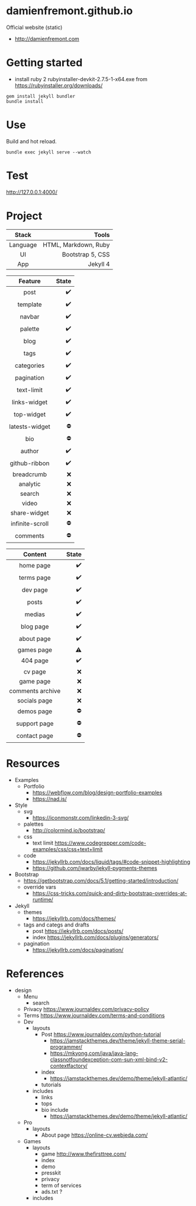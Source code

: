 damienfremont.github.io
=======================

Official website (static) 
- http://damienfremont.com


# Getting started

- install ruby 2 rubyinstaller-devkit-2.7.5-1-x64.exe from https://rubyinstaller.org/downloads/
````
gem install jekyll bundler
bundle install
````


# Use

Build and hot reload.
````
bundle exec jekyll serve --watch
````

# Test
http://127.0.0.1:4000/



# Project

|  Stack   |                Tools |
| :------: | -------------------: |
| Language | HTML, Markdown, Ruby |
|    UI    |     Bootstrap 5, CSS |
|   App    |             Jekyll 4 |

|     Feature     |              State |
| :-------------: | -----------------: |
|      post       | :heavy_check_mark: |
|    template     | :heavy_check_mark: |
|     navbar      | :heavy_check_mark: |
|     palette     | :heavy_check_mark: |
|      blog       | :heavy_check_mark: |
|      tags       | :heavy_check_mark: |
|   categories    | :heavy_check_mark: |
|   pagination    | :heavy_check_mark: |
|   text-limit    | :heavy_check_mark: |
|  links-widget   | :heavy_check_mark: |
|   top-widget    | :heavy_check_mark: |
| latests-widget  |         :no_entry: |
|       bio       |         :no_entry: |
|     author      | :heavy_check_mark: |
|  github-ribbon  | :heavy_check_mark: |
|  breadcrumb     |                :x: |
|    analytic     |                :x: |
|     search      |                :x: |
|      video      |                :x: |
|  share-widget   |                :x: |
| infinite-scroll |         :no_entry: |
|    comments     |         :no_entry: |

|     Content      |              State |
| :--------------: | -----------------: |
|    home page     | :heavy_check_mark: |
|    terms page    | :heavy_check_mark: |
|     dev page     | :heavy_check_mark: |
|      posts       | :heavy_check_mark: |
|      medias      | :heavy_check_mark: |
|    blog page     | :heavy_check_mark: |
|    about page    | :heavy_check_mark: |
|    games page    |          :warning: |
|     404 page     | :heavy_check_mark: |
|     cv page      |                :x: |
|    game page     |                :x: |
| comments archive |                :x: |
|   socials page   |                :x: |
|    demos page    |         :no_entry: |
|   support page   |         :no_entry: |
|   contact page   |         :no_entry: |



# Resources

- Examples
  - Portfolio
    - https://webflow.com/blog/design-portfolio-examples
    - https://nad.is/
- Style
  - svg
    - https://iconmonstr.com/linkedin-3-svg/
  - palettes
    - http://colormind.io/bootstrap/
  - css
    - text limit https://www.codegrepper.com/code-examples/css/css+text+limit 
  - code
    - https://jekyllrb.com/docs/liquid/tags/#code-snippet-highlighting
    - https://github.com/jwarby/jekyll-pygments-themes
- Bootstrap
  - https://getbootstrap.com/docs/5.1/getting-started/introduction/
  - override vars
    - https://css-tricks.com/quick-and-dirty-bootstrap-overrides-at-runtime/
- Jekyll
  - themes
    - https://jekyllrb.com/docs/themes/
  - tags and categs and drafts
    - post  https://jekyllrb.com/docs/posts/
    - index https://jekyllrb.com/docs/plugins/generators/
  - pagination
    - https://jekyllrb.com/docs/pagination/

# References

- design
  - Menu
    - search
  - Privacy https://www.journaldev.com/privacy-policy
  - Terms https://www.journaldev.com/terms-and-conditions
  - Dev
    - layouts
      - Post https://www.journaldev.com/python-tutorial
        - https://jamstackthemes.dev/theme/jekyll-theme-serial-programmer/
        - https://mkyong.com/java/java-lang-classnotfoundexception-com-sun-xml-bind-v2-contextfactory/
      - index
        - https://jamstackthemes.dev/demo/theme/jekyll-atlantic/
      - tutorials
    - includes
      - links
      - tops
      - bio include
        - https://jamstackthemes.dev/demo/theme/jekyll-atlantic/
  - Pro
    - layouts
      - About page  https://online-cv.webjeda.com/
  - Games 
    - layouts
      - game http://www.thefirsttree.com/
      - index
      - demo
      - presskit
      - privacy
      - term of services
      - ads.txt ?
    - includes
